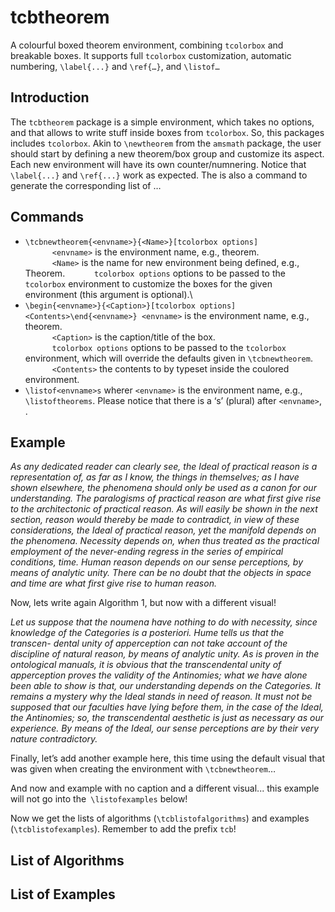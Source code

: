 # tcbtheorem

A colourful boxed theorem environment, combining `tcolorbox` and breakable boxes.  It supports full `tcolorbox` customization, automatic numbering, `\label{...}` and `\ref{…}`, and `\listof…`

## Introduction

The `tcbtheorem` package is a simple environment, which takes no options, and that allows to write stuff inside boxes from `tcolorbox`. So, this packages includes `tcolorbox`.
Akin to `\newtheorem` from the `amsmath` package, the user should start by defining a new theorem/box group and customize its aspect. Each new environment will have its own counter/numnering. Notice that `\label{...}` and `\ref{...}` work as expected. The is also a command to generate the corresponding list of …

## Commands

* `\tcbnewtheorem{<envname>}{<Name>}[tcolorbox options]`\
`      <envname>` is the environment name, e.g., theorem.\
`      <Name>` is the name for new environment being defined, e.g., Theorem.
`      tcolorbox options` options to be passed to the `tcolorbox` environment to customize the boxes for the given environment (this argument is optional).\
* `\begin{<envname>}{<Caption>}[tcolorbox options]<Contents>\end{<envname>} <envname>` is the environment name, e.g., theorem.\
`      <Caption>` is the caption/title of the box.\
`      tcolorbox options` options to be passed to the `tcolorbox` environment,
which will override the defaults given in `\tcbnewtheorem`.\
`      <Contents>` the contents to by typeset inside the coulored environment.
* `\listof<envname>s` wherer `<envname>` is the environment name, e.g., `\listoftheorems`. Please notice that there is a ‘s’ (plural) after `<envname>`, .

## Example

_As any dedicated reader can clearly see, the Ideal of practical reason is a representation of, as far as I know, the things in themselves; as I have shown elsewhere, the phenomena should only be used as a canon for our understanding. The paralogisms of practical reason are what first give rise to the architectonic of practical reason. As will easily be shown in the next section, reason would thereby be made to contradict, in view of these considerations, the Ideal of practical reason, yet the manifold depends on the phenomena. Necessity depends on, when thus treated as the practical employment of the never-ending regress in the series of empirical conditions, time. Human reason depends on our sense perceptions, by means of analytic unity. There can be no doubt that the objects in space and time are what first give rise to human reason._

Now, lets write again Algorithm 1, but now with a different visual!

_Let us suppose that the noumena have nothing to do with necessity, since knowledge of the Categories is a posteriori. Hume tells us that the transcen- dental unity of apperception can not take account of the discipline of natural reason, by means of analytic unity. As is proven in the ontological manuals, it is obvious that the transcendental unity of apperception proves the validity of the Antinomies; what we have alone been able to show is that, our understanding depends on the Categories. It remains a mystery why the Ideal stands in need of reason. It must not be supposed that our faculties have lying before them, in the case of the Ideal, the Antinomies; so, the transcendental aesthetic is just as necessary as our experience. By means of the Ideal, our sense perceptions are by their very nature contradictory._

Finally, let’s add another example here, this time using the default visual that was given when creating the environment with `\tcbnewtheorem`…

And now and example with no caption and a different visual... this example
will not go into the` \listofexamples` below!

Now we get the lists of algorithms (`\tcblistofalgorithms`) and examples (`\tcblistofexamples`). Remember to add the prefix `tcb`!

## List of Algorithms

## List of Examples


